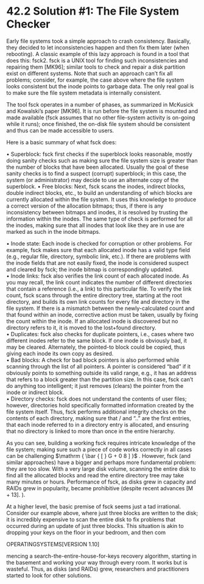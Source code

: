 # 42.2 Solution #1: The File System Checker  

Early file systems took a simple approach to crash consistency. Basically, they decided to let inconsistencies happen and then fix them later (when rebooting). A classic example of this lazy approach is found in a tool that does this: fsck2. fsck is a UNIX tool for finding such inconsistencies and repairing them [MK96]; similar tools to check and repair a disk partition exist on different systems. Note that such an approach can’t fix all problems; consider, for example, the case above where the file system looks consistent but the inode points to garbage data. The only real goal is to make sure the file system metadata is internally consistent.  

The tool fsck operates in a number of phases, as summarized in McKusick and Kowalski’s paper [MK96]. It is run before the file system is mounted and made available (fsck assumes that no other file-system activity is on-going while it runs); once finished, the on-disk file system should be consistent and thus can be made accessible to users.  

Here is a basic summary of what fsck does:  

• Superblock: fsck first checks if the superblock looks reasonable, mostly doing sanity checks such as making sure the file system size is greater than the number of blocks that have been allocated. Usually the goal of these sanity checks is to find a suspect (corrupt) superblock; in this case, the system (or administrator) may decide to use an alternate copy of the superblock. • Free blocks: Next, fsck scans the inodes, indirect blocks, double indirect blocks, etc., to build an understanding of which blocks are currently allocated within the file system. It uses this knowledge to produce a correct version of the allocation bitmaps; thus, if there is any inconsistency between bitmaps and inodes, it is resolved by trusting the information within the inodes. The same type of check is performed for all the inodes, making sure that all inodes that look like they are in use are marked as such in the inode bitmaps.  

• Inode state: Each inode is checked for corruption or other problems. For example, fsck makes sure that each allocated inode has a valid type field (e.g., regular file, directory, symbolic link, etc.). If there are problems with the inode fields that are not easily fixed, the inode is considered suspect and cleared by fsck; the inode bitmap is correspondingly updated.   
• Inode links: fsck also verifies the link count of each allocated inode. As you may recall, the link count indicates the number of different directories that contain a reference (i.e., a link) to this particular file. To verify the link count, fsck scans through the entire directory tree, starting at the root directory, and builds its own link counts for every file and directory in the file system. If there is a mismatch between the newly-calculated count and that found within an inode, corrective action must be taken, usually by fixing the count within the inode. If an allocated inode is discovered but no directory refers to it, it is moved to the lost+found directory.   
• Duplicates: fsck also checks for duplicate pointers, i.e., cases where two different inodes refer to the same block. If one inode is obviously bad, it may be cleared. Alternately, the pointed-to block could be copied, thus giving each inode its own copy as desired.   
• Bad blocks: A check for bad block pointers is also performed while scanning through the list of all pointers. A pointer is considered “bad” if it obviously points to something outside its valid range, e.g., it has an address that refers to a block greater than the partition size. In this case, fsck can’t do anything too intelligent; it just removes (clears) the pointer from the inode or indirect block.   
• Directory checks: fsck does not understand the contents of user files; however, directories hold specifically formatted information created by the file system itself. Thus, fsck performs additional integrity checks on the contents of each directory, making sure that / and “..” are the first entries, that each inode referred to in a directory entry is allocated, and ensuring that no directory is linked to more than once in the entire hierarchy.  

As you can see, building a working fsck requires intricate knowledge of the file system; making sure such a piece of code works correctly in all cases can be challenging $\mathrm { \bar { [ } G + 0 8 ] }$ . However, fsck (and similar approaches) have a bigger and perhaps more fundamental problem: they are too slow. With a very large disk volume, scanning the entire disk to find all the allocated blocks and read the entire directory tree may take many minutes or hours. Performance of fsck, as disks grew in capacity and RAIDs grew in popularity, became prohibitive (despite recent advances $\left[ \mathrm { M } { + } 1 3 \right] .$ ).  

At a higher level, the basic premise of fsck seems just a tad irrational. Consider our example above, where just three blocks are written to the disk; it is incredibly expensive to scan the entire disk to fix problems that occurred during an update of just three blocks. This situation is akin to dropping your keys on the floor in your bedroom, and then com  

OPERATINGSYSTEMS[VERSION 1.10]  

mencing a search-the-entire-house-for-keys recovery algorithm, starting in the basement and working your way through every room. It works but is wasteful. Thus, as disks (and RAIDs) grew, researchers and practitioners started to look for other solutions.  

